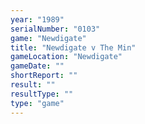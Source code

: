 ```yaml
---
year: "1989"
serialNumber: "0103" 
game: "Newdigate"
title: "Newdigate v The Min"
gameLocation: "Newdigate"
gameDate: ""
shortReport: ""
result: ""
resultType: ""
type: "game"
---
```

